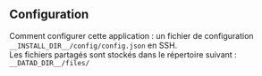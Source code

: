 ## Configuration

Comment configurer cette application : un fichier de configuration `__INSTALL_DIR__/config/config.json` en SSH.  
Les fichiers partagés sont stockés dans le répertoire suivant : `__DATAD_DIR__/files/`
